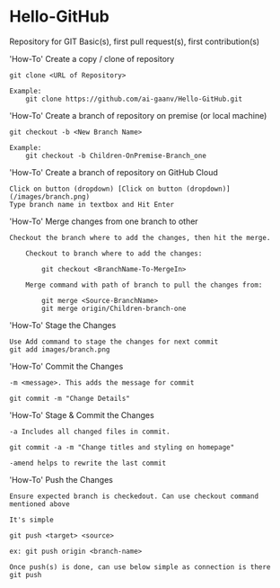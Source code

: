 # Hello-GitHub
Repository for GIT Basic(s), first pull request(s), first contribution(s)

'How-To' Create a copy / clone of repository

	git clone <URL of Repository>
	
	Example: 
		git clone https://github.com/ai-gaanv/Hello-GitHub.git

'How-To' Create a branch of repository on premise (or local machine)
	
	git checkout -b <New Branch Name>
	
	Example:
		git checkout -b Children-OnPremise-Branch_one
		
'How-To' Create a branch of repository on GitHub Cloud

	Click on button (dropdown) [Click on button (dropdown)](/images/branch.png)
	Type branch name in textbox and Hit Enter


'How-To' Merge changes from one branch to other

	Checkout the branch where to add the changes, then hit the merge.

		Checkout to branch where to add the changes:
		
			git checkout <BranchName-To-MergeIn>

		Merge command with path of branch to pull the changes from:
		
			git merge <Source-BranchName>
			git merge origin/Children-branch-one


'How-To' Stage the Changes

	Use Add command to stage the changes for next commit
	git add images/branch.png

'How-To' Commit the Changes
	
	-m <message>. This adds the message for commit

	git commit -m "Change Details"

'How-To' Stage & Commit the Changes

	-a Includes all changed files in commit.
	
	git commit -a -m "Change titles and styling on homepage"

	-amend helps to rewrite the last commit


'How-To' Push the Changes

	Ensure expected branch is checkedout. Can use checkout command mentioned above

	It's simple

	git push <target> <source>

	ex: git push origin <branch-name>
	
	Once push(s) is done, can use below simple as connection is there
	git push